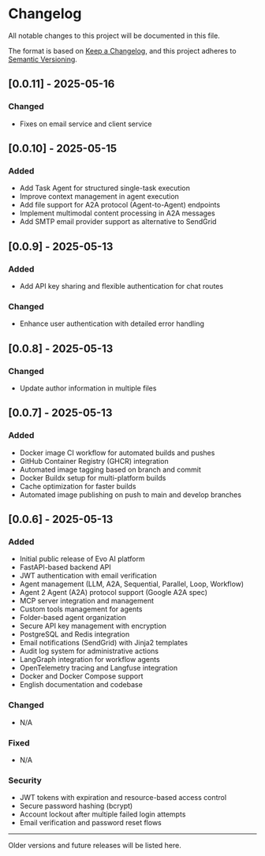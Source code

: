 # Changelog

All notable changes to this project will be documented in this file.

The format is based on [Keep a Changelog](https://keepachangelog.com/en/1.0.0/),
and this project adheres to [Semantic Versioning](https://semver.org/spec/v2.0.0.html).

## [0.0.11] - 2025-05-16

### Changed

- Fixes on email service and client service

## [0.0.10] - 2025-05-15

### Added

- Add Task Agent for structured single-task execution
- Improve context management in agent execution
- Add file support for A2A protocol (Agent-to-Agent) endpoints
- Implement multimodal content processing in A2A messages
- Add SMTP email provider support as alternative to SendGrid

## [0.0.9] - 2025-05-13

### Added

- Add API key sharing and flexible authentication for chat routes

### Changed

- Enhance user authentication with detailed error handling

## [0.0.8] - 2025-05-13

### Changed

- Update author information in multiple files

## [0.0.7] - 2025-05-13

### Added

- Docker image CI workflow for automated builds and pushes
- GitHub Container Registry (GHCR) integration
- Automated image tagging based on branch and commit
- Docker Buildx setup for multi-platform builds
- Cache optimization for faster builds
- Automated image publishing on push to main and develop branches

## [0.0.6] - 2025-05-13

### Added

- Initial public release of Evo AI platform
- FastAPI-based backend API
- JWT authentication with email verification
- Agent management (LLM, A2A, Sequential, Parallel, Loop, Workflow)
- Agent 2 Agent (A2A) protocol support (Google A2A spec)
- MCP server integration and management
- Custom tools management for agents
- Folder-based agent organization
- Secure API key management with encryption
- PostgreSQL and Redis integration
- Email notifications (SendGrid) with Jinja2 templates
- Audit log system for administrative actions
- LangGraph integration for workflow agents
- OpenTelemetry tracing and Langfuse integration
- Docker and Docker Compose support
- English documentation and codebase

### Changed

- N/A

### Fixed

- N/A

### Security

- JWT tokens with expiration and resource-based access control
- Secure password hashing (bcrypt)
- Account lockout after multiple failed login attempts
- Email verification and password reset flows

---

Older versions and future releases will be listed here.
